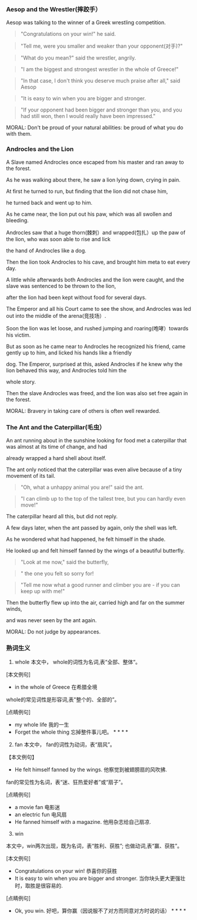 ### Aesop and the Wrestler(摔跤手）
Aesop was talking to the winner of a Greek wrestling competition.


>"Congratulations on your win!" he said.

>"Tell me, were you smaller and weaker than your opponent(对手)?"

>"What do you mean?" said the wrestler, angrily.

>"I am the biggest and strongest wrestler in the whole of Greece!"

>"In that case, I don't think you deserve much praise after all," said Aesop

>"It is easy to win when you are bigger and stronger.

>"If your opponent had been bigger and stronger than you, and you had still won, then I would really have been impressed."

MORAL: Don't be proud of your natural abilities: be proud of what you do with them.

### Androcles and the Lion

A Slave named Androcles once escaped from his master and ran away to the forest.

As he was walking about there, he saw a lion lying down, crying in pain.

At first he turned to run, but finding that the lion did not chase him,

he turned back and went up to him.

As he came near, the lion put out his paw, which was all swollen and bleeding.

Androcles saw that a huge thorn(棘刺）and wrapped(包扎）up the paw of the lion, who was soon able to rise and lick

the hand of Androcles like a dog.

Then the lion took Androcles to his cave, and brought him meta to eat every day.

A little while afterwards both Androcles and the lion were caught, and the slave was sentenced to be thrown to the lion, 

after the lion had been kept without food for several days.

The Emperor and all his Court came to see the show, and Androcles was led out into the middle of the arena(竞技场）.

Soon the lion was let loose, and rushed jumping and roaring(咆哮）towards his victim.

But as soon as he came near to Androcles he recognized his friend, came gently up to him, and licked his hands like a friendly

dog.  The Emperor, surprised at this, asked Androcles if he knew why the lion behaved this way, and Androcles told him the 

whole story. 

Then the slave Androcles was freed, and the lion was also set free again in the forest. 

MORAL: Bravery in taking care of others is often well rewarded.

### The Ant and the Caterpillar(毛虫）

An ant running about in the sunshine looking for food met a caterpillar that was almost at its time of change, and had 

already wrapped a hard shell about itself.

The ant only noticed that the caterpillar was even alive because of a tiny movement of its tail.

>"Oh, what a unhappy animal you are!" said the ant.

>"I can climb up to the top of the tallest tree, but you can hardly even move!"

The caterpillar heard all this, but did not reply.

A few days later, when the ant passed by again, only the shell was left.

As he wondered what had happened, he felt himself in the shade.

He looked up and felt himself fanned by the wings of a beautiful butterfly.

>"Look at me now," said the butterfly,

>" the one you felt so sorry for! 

>"Tell me now what a good runner and climber you are - if you can keep up with me!"

Then the butterfly flew up into the air, carried high and far on the summer winds, 

and was never seen by the ant again.

MORAL: Do not judge by appearances.


### 熟词生义
1. whole
本文中， whole的词性为名词,表“全部、整体“。

[本文例句]
+ in the whole of Greece 在希腊全境

whole的常见词性是形容词,表"整个的、全部的”。

[点睛例句]
+ my whole life 我的一生
+ Forget the whole thing 忘掉整件事儿吧。
        *  *  *  *
2. fan
本文中， fan的词性为动词，表“扇风”。

【本文例句】
+ He felt himself fanned by the wings. 他察觉到被翅膀扇的风吹拂.

fan的常见性为名词，表“迷、狂热爱好者”或“扇子”。

[点睛例句]

+ a movie fan 电影迷
+ an electric fun 电风扇
+ He fanned himself with a magazine. 他用杂志给自己扇凉. 

3. win

本文中，win两次出现，既为名词，表“胜利、获胜”; 也做动词,表“赢、获胜”。

[本文例句]

+ Congratulations on your win! 恭喜你的获胜
+ It is easy to win when you are bigger and stronger. 当你块头更大更强壮时，取胜是很容易的.

[点睛例句]
+ Ok, you win. 好吧，算你赢（因说服不了对方而同意对方时说的话）
                       *        *           *              *
